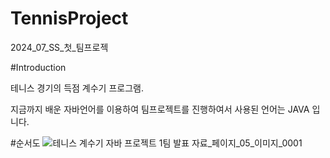 # TennisProject
2024_07_SS_첫_팀프로젝

#Introduction


테니스 경기의 득점 계수기 프로그램.

지금까지 배운 자바언어를 이용하여 팀프로젝트를 진행하여서 사용된 언어는 JAVA 입니다.


#순서도
![테니스 계수기 자바 프로젝트 1팀 발표 자료_페이지_05_이미지_0001](https://github.com/user-attachments/assets/1d232c38-5f5e-4d73-a23b-f92192cb08bc)
